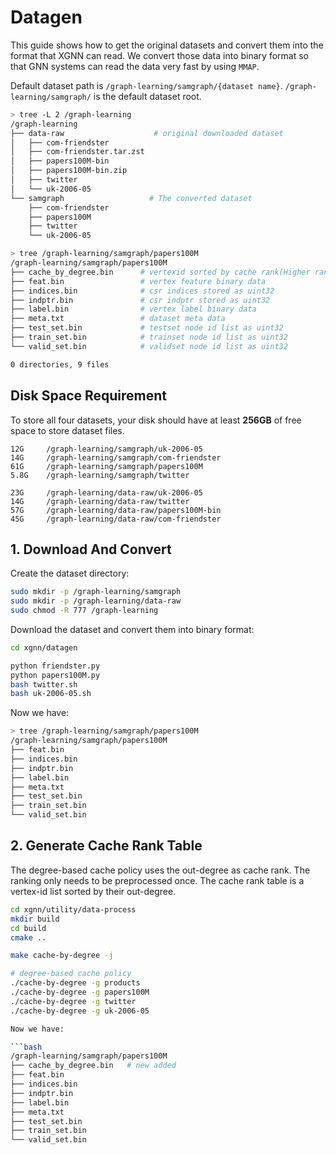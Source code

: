 # Datagen

This guide shows how to get the original datasets and convert them into the format that XGNN can read. We convert those data into binary format so that GNN systems can read the data very fast by using `MMAP`.



Default dataset path is `/graph-learning/samgraph/{dataset name}`.  `/graph-learning/samgraph/` is the default dataset root.

```bash
> tree -L 2 /graph-learning
/graph-learning
├── data-raw                    # original downloaded dataset  
│   ├── com-friendster
│   ├── com-friendster.tar.zst
│   ├── papers100M-bin
│   ├── papers100M-bin.zip
│   ├── twitter
│   └── uk-2006-05
└── samgraph                   # The converted dataset
    ├── com-friendster 
    ├── papers100M
    ├── twitter
    └── uk-2006-05
```



```bash
> tree /graph-learning/samgraph/papers100M
/graph-learning/samgraph/papers100M
├── cache_by_degree.bin      # vertexid sorted by cache rank(Higher rank, higher oppotunity to be cached)
├── feat.bin                 # vertex feature binary data
├── indices.bin              # csr indices stored as uint32
├── indptr.bin               # csr indptr stored as uint32
├── label.bin                # vertex label binary data
├── meta.txt                 # dataset meta data
├── test_set.bin             # testset node id list as uint32
├── train_set.bin            # trainset node id list as uint32
└── valid_set.bin            # validset node id list as uint32

0 directories, 9 files
```



## Disk Space Requirement

To store all four datasets, your disk should have at least **256GB** of free space to store dataset files.

```
12G     /graph-learning/samgraph/uk-2006-05
14G     /graph-learning/samgraph/com-friendster
61G     /graph-learning/samgraph/papers100M
5.8G    /graph-learning/samgraph/twitter
```

```
23G     /graph-learning/data-raw/uk-2006-05
14G     /graph-learning/data-raw/twitter
57G     /graph-learning/data-raw/papers100M-bin
45G     /graph-learning/data-raw/com-friendster
```


## 1. Download And Convert

Create the dataset directory:

```bash
sudo mkdir -p /graph-learning/samgraph
sudo mkdir -p /graph-learning/data-raw
sudo chmod -R 777 /graph-learning
```



Download the dataset and convert them into binary format:

```bash
cd xgnn/datagen

python friendster.py
python papers100M.py
bash twitter.sh
bash uk-2006-05.sh
```



Now we have:

```bash
> tree /graph-learning/samgraph/papers100M
/graph-learning/samgraph/papers100M
├── feat.bin
├── indices.bin
├── indptr.bin
├── label.bin
├── meta.txt
├── test_set.bin
├── train_set.bin
└── valid_set.bin
```

## 2. Generate Cache Rank Table

The degree-based cache policy uses the out-degree as cache rank. The ranking only needs to be preprocessed once. The cache rank table is a vertex-id list sorted by their out-degree.

```bash
cd xgnn/utility/data-process
mkdir build
cd build
cmake ..

make cache-by-degree -j

# degree-based cache policy
./cache-by-degree -g products
./cache-by-degree -g papers100M
./cache-by-degree -g twitter
./cache-by-degree -g uk-2006-05

Now we have:

```bash
/graph-learning/samgraph/papers100M
├── cache_by_degree.bin   # new added
├── feat.bin
├── indices.bin
├── indptr.bin
├── label.bin
├── meta.txt
├── test_set.bin
├── train_set.bin
└── valid_set.bin
```